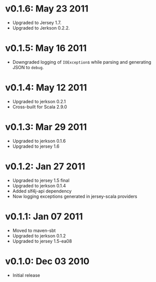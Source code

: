 v0.1.6: May 23 2011
===================

* Upgraded to Jersey 1.7.
* Upgraded to Jerkson 0.2.2.

v0.1.5: May 16 2011
===================

* Downgraded logging of `IOException`s while parsing and generating JSON to
  `debug`.

v0.1.4: May 12 2011
===================

* Upgraded to jerkson 0.2.1
* Cross-built for Scala 2.9.0

v0.1.3: Mar 29 2011
===================
* Upgraded to jerkson 0.1.6
* Upgraded to jersey 1.6

v0.1.2: Jan 27 2011
===================
* Upgraded to jersey 1.5 final
* Upgraded to jerkson 0.1.4
* Added slf4j-api dependency
* Now logging exceptions generated in jersey-scala providers

v0.1.1: Jan 07 2011
===================

* Moved to maven-sbt
* Upgraded to jerkson 0.1.2
* Upgraded to jersey 1.5-ea08

v0.1.0: Dec 03 2010
===================

* Initial release
